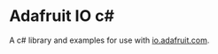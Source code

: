 # Adafruit IO c#

A c# library and examples for use with [io.adafruit.com](https://io.adafruit.com).
